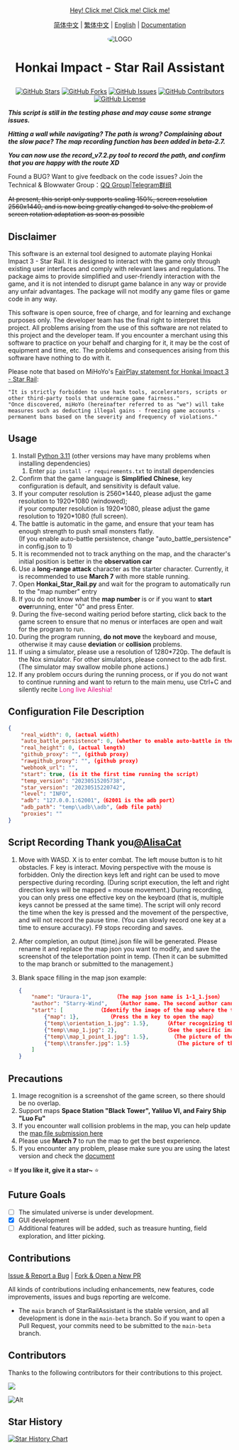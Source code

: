 <div align="center">

[Hey! Click me! Click me! Click me!](#usage)

[简体中文](README.md) | [繁体中文](README_CHT.md) | [English](README_EN.md) | [Documentation](https://sra.stysqy.top)

<img alt="LOGO" src="../../blob/map/temp/love!.png" style="border-radius:50%">

<h1 align="center">

Honkai Impact - Star Rail Assistant

</h1>

[![GitHub Stars](https://img.shields.io/github/stars/Starry-Wind/StarRailAssistant?style=flat-square)](https://github.com/Starry-Wind/StarRailAssistant/stargazers)
[![GitHub Forks](https://img.shields.io/github/forks/Starry-Wind/StarRailAssistant?style=flat-square)](https://github.com/Starry-Wind/StarRailAssistant/network)
[![GitHub Issues](https://img.shields.io/github/issues/Starry-Wind/StarRailAssistant?style=flat-square)](https://github.com/Starry-Wind/StarRailAssistant/issues)
[![GitHub Contributors](https://img.shields.io/github/contributors/Starry-Wind/StarRailAssistant?style=flat-square)](https://github.com/Starry-Wind/StarRailAssistant/graphs/contributors)
[![GitHub License](https://img.shields.io/github/license/Starry-Wind/StarRailAssistant?style=flat-square)](https://github.com/Starry-Wind/StarRailAssistant/blob/main/LICENSE)
</div>

*****This script is still in the testing phase and may cause some strange issues.*****

***Hitting a wall while navigating? The path is wrong? Complaining about the slow pace? The map recording function has been added in beta-2.7.***

***You can now use the record_v7.2.py tool to record the path, and confirm that you are happy with the route XD***

Found a BUG? Want to give feedback on the code issues? Join the Technical & Blowwater Group：[QQ Group](https://qm.qq.com/cgi-bin/qm/qr?k=xdCO46fHlVcY7D2L7elXzqcxL3nyTGnW&jump_from=webapi&authKey=uWZooQ2szv+nG/re7luCKn8LW1KibSb0vvi0FycA45Mglm5AGM1GP2iJ+SiWmDwg)|[Telegram群组](https://t.me/+yeQEhnuT9O41NDM1)<br>

~~At present, this script only supports scaling 150%, screen resolution 2560x1440, and is now being greatly changed to solve the problem of screen rotation adaptation as soon as possible~~

## Disclaimer
This software is an external tool designed to automate playing Honkai Impact 3 - Star Rail. It is designed to interact with the game only through existing user interfaces and comply with relevant laws and regulations. The package aims to provide simplified and user-friendly interaction with the game, and it is not intended to disrupt game balance in any way or provide any unfair advantages. The package will not modify any game files or game code in any way.

This software is open source, free of charge, and for learning and exchange purposes only. The developer team has the final right to interpret this project. All problems arising from the use of this software are not related to this project and the developer team. If you encounter a merchant using this software to practice on your behalf and charging for it, it may be the cost of equipment and time, etc. The problems and consequences arising from this software have nothing to do with it.

Please note that based on MiHoYo's [FairPlay statement for Honkai Impact 3 - Star Rail](https://sr.mihoyo.com/news/111246?nav=news&type=notice):

    "It is strictly forbidden to use hack tools, accelerators, scripts or other third-party tools that undermine game fairness."
    "Once discovered, miHoYo (hereinafter referred to as "we") will take measures such as deducting illegal gains - freezing game accounts - permanent bans based on the severity and frequency of violations."

## Usage

1. Install [Python 3.11](https://www.microsoft.com/store/productId/9NRWMJP3717K) (other versions may have many problems when installing dependencies)
    1. Enter `pip install -r requirements.txt` to install dependencies
2. Confirm that the game language is **Simplified Chinese**, key configuration is default, and sensitivity is default value.
3. If your computer resolution is 2560\*1440, please adjust the game resolution to 1920\*1080 (windowed); <br> if your computer resolution is 1920\*1080, please adjust the game resolution to 1920\*1080 (full screen).
4. The battle is automatic in the game, and ensure that your team has enough strength to push small monsters flatly. <br> (If you enable auto-battle persistence, change "auto_battle_persistence" in config.json to 1)
5. It is recommended not to track anything on the map, and the character's initial position is better in the **observation car**
6. Use a **long-range attack** character as the starter character. Currently, it is recommended to use **March 7** with more stable running.
7. Open **Honkai_Star_Rail.py** and wait for the program to automatically run to the "map number" entry
8. If you do not know what the **map number** is or if you want to **start over**running, enter "0" and press Enter.
9. During the five-second waiting period before starting, click back to the game screen to ensure that no menus or interfaces are open and wait for the program to run.
10. During the program running, **do not move** the keyboard and mouse, otherwise it may cause **deviation** or **collision** problems.
11. If using a simulator, please use a resolution of 1280\*720p. The default is the Nox simulator. For other simulators, please connect to the adb first. (The simulator may swallow mobile phone actions.)
12. If any problem occurs during the running process, or if you do not want to continue running and want to return to the main menu, use Ctrl+C and silently recite <font color= #E2027F>Long live Aileshia!</font>

## Configuration File Description

```json
{
    "real_width": 0, (actual width)
    "auto_battle_persistence": 0, (whether to enable auto-battle in the game, fill in 1 to enable)
    "real_height": 0, (actual length)
    "github_proxy": "", (github proxy)
    "rawgithub_proxy": "", (github proxy)
    "webhook_url": "",
    "start": true, (is it the first time running the script)
    "temp_version": "20230515205738",
    "star_version": "20230515220742",
    "level": "INFO",
    "adb": "127.0.0.1:62001",（62001 is the adb port）
    "adb_path": "temp\\adb\\adb",（adb file path）
    "proxies": ""
}
```

## Script Recording Thank you[@AlisaCat](https://github.com/AlisaCat-S)

1. Move with WASD. X is to enter combat. The left mouse button is to hit obstacles. F key is interact. Moving perspective with the mouse is forbidden. Only the direction keys left and right can be used to move perspective during recording. (During script execution, the left and right direction keys will be mapped = mouse movement.) During recording, you can only press one effective key on the keyboard (that is, multiple keys cannot be pressed at the same time). The script will only record the time when the key is pressed and the movement of the perspective, and will not record the pause time. (You can slowly record one key at a time to ensure accuracy). F9 stops recording and saves.
2. After completion, an output (time).json file will be generated. Please rename it and replace the map json you want to modify, and save the screenshot of the teleportation point in temp. (Then it can be submitted to the map branch or submitted to the management.)
3. Blank space filling in the map json example:

    ```json
    {
        "name": "Uraura-1",       （The map json name is 1-1_1.json）
        "author": "Starry-Wind",   （Author name. The second author cannot overwrite the name of the first author.）
        "start": [           （Identify the image of the map where the teleportation starts, move the mouse to the middle of the image, and press the button）
            {"map": 1},         （Press the m key to open the map）
            {"temp\\orientation_1.jpg": 1.5},     （After recognizing the picture of orientation_1.jpg, move the mouse to the middle of the picture and press the button）
            {"temp\\map_1.jpg": 2},               （See the specific image, usually the map text named "Uraura"）
            {"temp\\map_1_point_1.jpg": 1.5},       （The picture of the first teleportation point）
            {"temp\\transfer.jpg": 1.5}              （The picture of the word "Teleportation"）
        ]
    }
    ```

## Precautions

1. Image recognition is a screenshot of the game screen, so there should be no overlap.
2. Support maps **Space Station "Black Tower", Yaliluo VI, and Fairy Ship "Luo Fu"**
3. If you encounter wall collision problems in the map, you can help update the [map file submission here](https://github.com/Starry-Wind/StarRailAssistant/tree/map)
4. Please use **March 7** to run the map to get the best experience.
5. If you encounter any problem, please make sure you are using the latest version and check the [document](https://sra.stysqy.top)

⭐ **If you like it, give it a star~** ⭐

## Future Goals

- [ ] The simulated universe is under development.
- [x] GUI development
- [ ] Additional features will be added, such as treasure hunting, field exploration, and litter picking.

## Contributions

[Issue & Report a Bug](https://github.com/Starry-Wind/StarRailAssistant/issues/new/choose) | [Fork & Open a New PR](https://github.com/Starry-Wind/StarRailAssistant/compare)

All kinds of contributions including enhancements, new features, code improvements, issues and bugs reporting are welcome.

- The `main` branch of StarRailAssistant is the stable version, and all development is done in the `main-beta` branch. So if you want to open a Pull Request, your commits need to be submitted to the `main-beta` branch.

## Contributors

Thanks to the following contributors for their contributions to this project.

<a href="https://github.com/Starry-Wind/StarRailAssistant/graphs/contributors">

  <img src="https://contrib.rocks/image?repo=Starry-Wind/StarRailAssistant" />

</a>

![Alt](https://repobeats.axiom.co/api/embed/79d87540c597fc0b30893860e7b92da60c555fa9.svg "Repobeats analytics image")

## Star History

[![Star History Chart](https://api.star-history.com/svg?repos=Starry-Wind/StarRailAssistant&type=Date)](https://star-history.com/#Starry-Wind/StarRailAssistant&Date)
